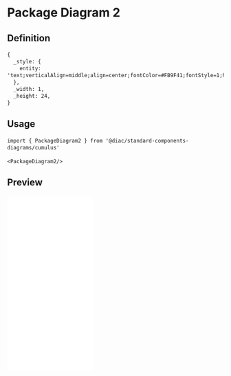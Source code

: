 # Package Diagram 2

## Definition

```
{
  _style: { 
    entity: 'text;verticalAlign=middle;align=center;fontColor=#FB9F41;fontStyle=1;html=1;whiteSpace=wrap;',
  },
  _width: 1,
  _height: 24,
}
```

## Usage

```
import { PackageDiagram2 } from '@diac/standard-components-diagrams/cumulus'

<PackageDiagram2/>
```

## Preview

<img src="./package-diagram-2.png" width="200"/>
